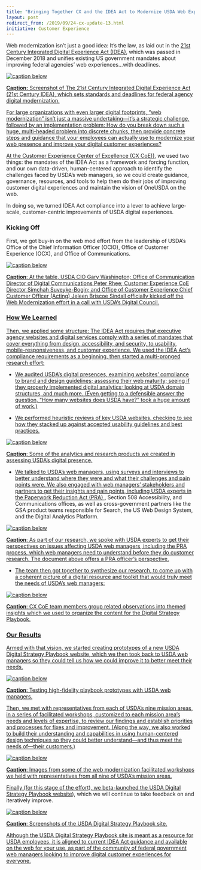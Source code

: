 ```yaml
---
title: "Bringing Together CX and the IDEA Act to Modernize USDA Web Experiences"
layout: post
redirect_from: /2019/09/24-cx-update-13.html
initiative: Customer Experience
---
```


Web modernization isn’t just a good idea: It’s the law, as laid out in the <a href="https://www.congress.gov/bill/115th-congress/house-bill/5759/text"> 21st Century Integrated Digital Experience Act (IDEA)</a>, which was passed in December 2018 and unifies existing US government mandates about improving federal agencies’ 
web experiences…with deadlines.

<a href="{{site.baseurl}}/images/IdeaAct.jpg" target="_blank" rel="noopener noreferrer">
<img src="{{site.baseurl}}/images/IdeaAct.jpg" alt="caption below">

**Caption:** Screenshot of The 21st Century Integrated Digital Experience Act (21st Century IDEA), which sets standards and deadlines for federal agency digital modernization.

For large organizations with even larger digital footprints, “web modernization” isn’t just a massive undertaking—it’s a strategic challenge, followed by an implementation problem: How do you break down such a huge, multi-headed problem into discrete chunks, then provide concrete steps and guidance that your employees can actually use to modernize your web presence and improve your digital customer experiences?

At the <a href="https://coe.gsa.gov/coe/customer-experience.html"> Customer Experience Center of Excellence (CX CoE))</a>, we used two things: the mandates of the IDEA Act as a framework and forcing function, and our own data-driven, human-centered approach to identify the challenges faced by USDA’s web managers, so we could create guidance, governance, resources, and tools to help them do their jobs of improving customer digital experiences and maintain the vision of OneUSDA on the web.

In doing so, we turned IDEA Act compliance into a lever to achieve large-scale, customer-centric improvements of USDA digital experiences.

<h3>Kicking Off</h3>

First, we got buy-in on the web mod effort from the leadership of USDA’s Office of the Chief Information Officer (OCIO), Office of Customer Experience (OCX), and Office of Communications.

<a href="{{site.baseurl}}/images/GaryandTeam.png" target="_blank" rel="noopener noreferrer">
<img src="{{site.baseurl}}/images/GaryandTeam.png" alt="caption below">

**Caption**: At the table, USDA CIO Gary Washington; Office of Communication Director of Digital Communications Peter Rhee; Customer Experience CoE Director Simchah Suveyke-Bogin; and Office of Customer Experience Chief Customer Officer (Acting) Jeleen Briscoe Sindall officially kicked off the Web Modernization effort in a call with USDA’s Digital Council.

<h3>How We Learned</h3>

Then, we applied some structure: The IDEA Act requires that executive agency websites and digital services comply with a series of mandates that cover everything from design, accessibility, and security, to usability, mobile-responsiveness, and customer experience. We used the IDEA Act’s compliance requirements as a beginning, then started a multi-pronged research effort:

* We audited USDA’s digital presences, examining websites’ compliance to brand and design guidelines; assessing their web maturity; seeing if they properly implemented digital analytics; looking at USDA domain structures, and much more. (Even getting to a defensible answer the question, “How many websites does USDA have?” took a huge amount of work.)

* We performed heuristic reviews of key USDA websites, checking to see how they stacked up against accepted usability guidelines and best practices.

<a href="{{site.baseurl}}/images/WebModDeliverables.jpg" target="_blank" rel="noopener noreferrer">
<img src="{{site.baseurl}}/images/WebModDeliverables.jpg" alt="caption below">

**Caption**: Some of the analytics and research products we created in assessing USDA’s digital presence.

* We talked to USDA’s web managers, using surveys and interviews to better understand where they were and what their challenges and pain points were. We also engaged with web managers’ stakeholders and partners to get their insights and pain points, including USDA experts in the <a href="https://pra.digital.gov/"> Paperwork Reduction Act (PRA) </a>, Section 508 Accessibility, and Communications offices, as well as cross-government partners like the GSA product teams responsible for Search, the US Web Design System, and the Digital Analytics Platform.

<a href="{{site.baseurl}}/images/5stagesofPRAgrief.jpg" target="_blank" rel="noopener noreferrer">
<img src="{{site.baseurl}}/images/5stagesofPRAgrief.jpg" alt="caption below">

**Caption**: As part of our research, we spoke with USDA experts to get their perspectives on issues affecting USDA web managers, including the PRA process, which web managers need to understand before they do customer research. The document above offers a PRA officer’s perspective.

* The team then got together to synthesize our research, to come up with a coherent picture of a digital resource and toolkit that would truly meet the needs of USDA’s web managers:

<a href="{{site.baseurl}}/images/CXCoETeam.png" target="_blank" rel="noopener noreferrer">
<img src="{{site.baseurl}}/images/CXCoETeam.png" alt="caption below">

**Caption**: CX CoE team members group related observations into themed insights which we used to organize the content for the Digital Strategy Playbook.

<h3>Our Results</h3>

Armed with that vision, we started creating prototypes of a new USDA Digital Strategy Playbook website, which we then took back to USDA web managers so they could tell us how we could improve it to better meet their needs.

<a href="{{site.baseurl}}/images/HighFidelityTesting.png" target="_blank" rel="noopener noreferrer">
<img src="{{site.baseurl}}/images/HighFidelityTesting.png" alt="caption below">

**Caption**: Testing high-fidelity playbook prototypes with USDA web managers.

Then, we met with representatives from each of USDA’s nine mission areas, in a series of facilitated workshops, customized to each mission area’s needs and levels of expertise, to review our findings and establish priorities and processes for fixes and improvement. (Along the way, we also worked to build their understanding and capabilities in using human-centered design techniques so they could better understand—and thus meet the needs of—their customers.)

<a href="{{site.baseurl}}/images/FacilitatedSessionCombo.jpg" target="_blank" rel="noopener noreferrer">
<img src="{{site.baseurl}}/images/FacilitatedSessionCombo.jpg" alt="caption below">

**Caption**: Images from some of the web modernization facilitated workshops we held with representatives from all nine of USDA’s mission areas.

Finally (for this stage of the effort), we beta-launched the  <a href="https://www.usda.gov/digital-strategy"> USDA Digital Strategy Playbook website</a>), which we will continue to take feedback on and iteratively improve.

<a href="{{site.baseurl}}/images/USDADigitalPlaybook.png" target="_blank" rel="noopener noreferrer">
<img src="{{site.baseurl}}/images/USDADigitalPlaybook.png" alt="caption below">

**Caption**: Screenshots of the USDA Digital Strategy Playbook site.

Although the USDA Digital Strategy Playbook site is meant as a resource for USDA employees, it is aligned to current IDEA Act guidance and available on the web for your use, as part of the community of federal government web managers looking to improve digital customer experiences for everyone.
